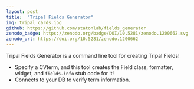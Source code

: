 ```yaml
---
layout: post
title:  "Tripal Fields Generator"
img: tripal_cards.jpg
github: https://github.com/statonlab/fields_generator
zenodo_badge: https://zenodo.org/badge/DOI/10.5281/zenodo.1200662.svg
zenodo_url: https://doi.org/10.5281/zenodo.1200662
---
```


Tripal Fields Generator is a command line tool for creating Tripal Fields!


* Specify a CVterm, and this tool creates the Field class, formatter, widget, and `fields.info` stub code for it!
* Connects to your DB to verify term information.
